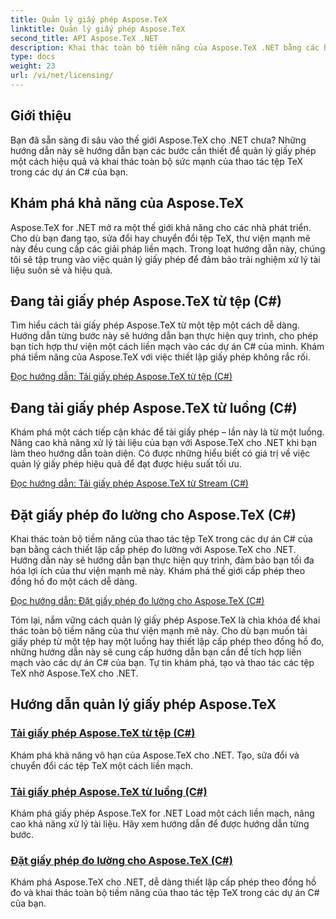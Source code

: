 ```yaml
---
title: Quản lý giấy phép Aspose.TeX
linktitle: Quản lý giấy phép Aspose.TeX
second_title: API Aspose.TeX .NET
description: Khai thác toàn bộ tiềm năng của Aspose.TeX .NET bằng các hướng dẫn này. Tìm hiểu cách quản lý giấy phép, nâng cao khả năng xử lý tài liệu và khám phá những khả năng vô hạn.
type: docs
weight: 23
url: /vi/net/licensing/
---
```

## Giới thiệu

Bạn đã sẵn sàng đi sâu vào thế giới Aspose.TeX cho .NET chưa? Những hướng dẫn này sẽ hướng dẫn bạn các bước cần thiết để quản lý giấy phép một cách hiệu quả và khai thác toàn bộ sức mạnh của thao tác tệp TeX trong các dự án C# của bạn.

## Khám phá khả năng của Aspose.TeX

Aspose.TeX for .NET mở ra một thế giới khả năng cho các nhà phát triển. Cho dù bạn đang tạo, sửa đổi hay chuyển đổi tệp TeX, thư viện mạnh mẽ này đều cung cấp các giải pháp liền mạch. Trong loạt hướng dẫn này, chúng tôi sẽ tập trung vào việc quản lý giấy phép để đảm bảo trải nghiệm xử lý tài liệu suôn sẻ và hiệu quả.

## Đang tải giấy phép Aspose.TeX từ tệp (C#)

Tìm hiểu cách tải giấy phép Aspose.TeX từ một tệp một cách dễ dàng. Hướng dẫn từng bước này sẽ hướng dẫn bạn thực hiện quy trình, cho phép bạn tích hợp thư viện một cách liền mạch vào các dự án C# của mình. Khám phá tiềm năng của Aspose.TeX với việc thiết lập giấy phép không rắc rối.

[Đọc hướng dẫn: Tải giấy phép Aspose.TeX từ tệp (C#)](./load-license-from-file-csharp/)

## Đang tải giấy phép Aspose.TeX từ luồng (C#)

Khám phá một cách tiếp cận khác để tải giấy phép – lần này là từ một luồng. Nâng cao khả năng xử lý tài liệu của bạn với Aspose.TeX cho .NET khi bạn làm theo hướng dẫn toàn diện. Có được những hiểu biết có giá trị về việc quản lý giấy phép hiệu quả để đạt được hiệu suất tối ưu.

[Đọc hướng dẫn: Tải giấy phép Aspose.TeX từ Stream (C#)](./load-license-from-stream-csharp/)

## Đặt giấy phép đo lường cho Aspose.TeX (C#)

Khai thác toàn bộ tiềm năng của thao tác tệp TeX trong các dự án C# của bạn bằng cách thiết lập cấp phép đo lường với Aspose.TeX cho .NET. Hướng dẫn này sẽ hướng dẫn bạn thực hiện quy trình, đảm bảo bạn tối đa hóa lợi ích của thư viện mạnh mẽ này. Khám phá thế giới cấp phép theo đồng hồ đo một cách dễ dàng.

[Đọc hướng dẫn: Đặt giấy phép đo lường cho Aspose.TeX (C#)](./set-metered-license-csharp/)

Tóm lại, nắm vững cách quản lý giấy phép Aspose.TeX là chìa khóa để khai thác toàn bộ tiềm năng của thư viện mạnh mẽ này. Cho dù bạn muốn tải giấy phép từ một tệp hay một luồng hay thiết lập cấp phép theo đồng hồ đo, những hướng dẫn này sẽ cung cấp hướng dẫn bạn cần để tích hợp liền mạch vào các dự án C# của bạn. Tự tin khám phá, tạo và thao tác các tệp TeX nhờ Aspose.TeX cho .NET.
## Hướng dẫn quản lý giấy phép Aspose.TeX
### [Tải giấy phép Aspose.TeX từ tệp (C#)](./load-license-from-file-csharp/)
Khám phá khả năng vô hạn của Aspose.TeX cho .NET. Tạo, sửa đổi và chuyển đổi các tệp TeX một cách liền mạch.
### [Tải giấy phép Aspose.TeX từ luồng (C#)](./load-license-from-stream-csharp/)
Khám phá giấy phép Aspose.TeX for .NET Load một cách liền mạch, nâng cao khả năng xử lý tài liệu. Hãy xem hướng dẫn để được hướng dẫn từng bước.
### [Đặt giấy phép đo lường cho Aspose.TeX (C#)](./set-metered-license-csharp/)
Khám phá Aspose.TeX cho .NET, dễ dàng thiết lập cấp phép theo đồng hồ đo và khai thác toàn bộ tiềm năng của thao tác tệp TeX trong các dự án C# của bạn.